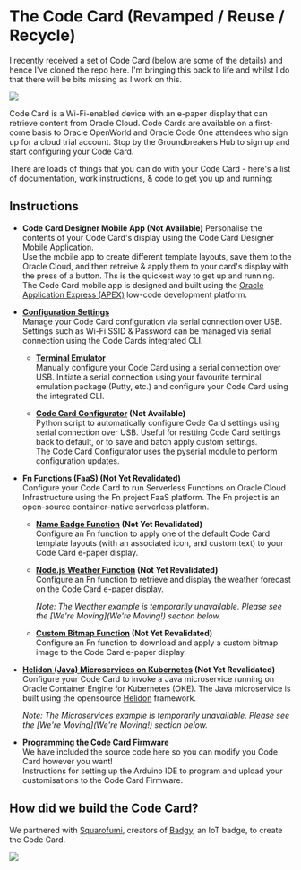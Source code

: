 # The Code Card (Revamped / Reuse / Recycle)

I recently received a set of Code Card (below are some of the details) and hence I've cloned the repo here. I'm bringing this back to life and whilst I do that there will be bits missing as I work on this.

![](images/codecard.png)

Code Card is a Wi-Fi-enabled device with an e-paper display that can retrieve content from Oracle Cloud. Code Cards are available on a first-come basis to Oracle OpenWorld and Oracle Code One attendees who sign up for a cloud trial account. Stop by the Groundbreakers Hub to sign up and start configuring your Code Card.

There are loads of things that you can do with your Code Card - here's a list of documentation, work instructions, & code to get you up and running:

## Instructions
- **Code Card Designer Mobile App (Not Available)** 
  Personalise the contents of your Code Card's display using the Code Card Designer Mobile Application.  
  Use the mobile app to create different template layouts, save them to the Oracle Cloud, and then retreive & apply them to your card's display with the press of a button. Ths is the quickest way to get up and running.  
  The Code Card mobile app is designed and built using the [Oracle Application Express (APEX)](https://apex.oracle.com/en/) low-code development platform.

- **[Configuration Settings](/terminal/)**  
  Manage your Code Card configuration via serial connection over USB. Settings such as Wi-Fi SSID & Password can be managed via serial connection using the Code Cards integrated CLI.

  - **[Terminal Emulator](/terminal/README.md#alternative-via-terminal-emulator)**  
    Manually configure your Code Card using a serial connection over USB. Initiate a serial connection using your favourite terminal emulation package (Putty, etc.) and configure your Code Card using the integrated CLI.

  - **[Code Card Configurator](/codecard-configurator) (Not Available)**  
    Python script to automatically configure Code Card settings using serial connection over USB. Useful for restting Code Card settings back to default, or to save and batch apply custom settings.  
    The Code Card Configurator uses the pyserial module to perform configuration updates.

- **[Fn Functions (FaaS)](/functions/) (Not Yet Revalidated)**  
  Configure your Code Card to run Serverless Functions on Oracle Cloud Infrastructure using the Fn project FaaS platform. The Fn project is an open-source container-native serverless platform.

  - **[Name Badge Function](/functions/) (Not Yet Revalidated)**  
  Configure an Fn function to apply one of the default Code Card template layouts (with an associated icon, and custom text) to your Code Card e-paper display.

  - **[Node.js Weather Function](/functions/examples/weather) (Not Yet Revalidated)**  
    Configure an Fn function to retrieve and display the weather forecast on the Code Card e-paper display.

    *Note: The Weather example is temporarily unavailable. Please see the [We're Moving](We're Moving!) section below.*

  - **[Custom Bitmap Function](/functions/examples/bitmap) (Not Yet Revalidated)**  
  Configure an Fn function to download and apply a custom bitmap image to the Code Card e-paper display.

- **[Helidon (Java) Microservices on Kubernetes](/microservices/) (Not Yet Revalidated)**  
  Configure your Code Card to invoke a Java microservice running on Oracle Container Engine for Kubernetes (OKE). The Java microservice is built using the opensource [Helidon](https://helidon.io/#/) framework.

  *Note: The Microservices example is temporarily unavailable. Please see the [We're Moving](We're Moving!) section below.*

- **[Programming the Code Card Firmware](/arduino/)**  
  We have included the source code here so you can modify you Code Card however you want!  
  Instructions for setting up the Arduino IDE to program and upload your customisations to the Code Card Firmware.

## How did we build the Code Card?
We partnered with [Squarofumi](http://www.sqfmi.com/), creators of [Badgy](https://www.tindie.com/products/squarofumi/badgy-iot-badge/), an IoT badge, to create the Code Card.

![](images/badgy.jpg)
